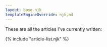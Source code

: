 ```yaml
---
layout: base.njk
templateEngineOverride: njk,md
---
```


These are all the articles I've currently written:

{% include "article-list.njk" %}
